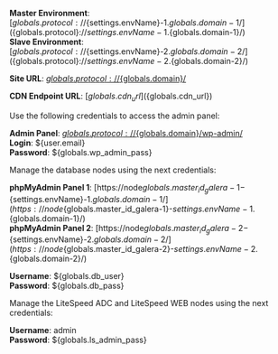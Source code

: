 **Master Environment**: [${globals.protocol}://${settings.envName}-1.${globals.domain-1}/](${globals.protocol}://${settings.envName}-1.${globals.domain-1}/)   
**Slave Environment**: [${globals.protocol}://${settings.envName}-2.${globals.domain-2}/](${globals.protocol}://${settings.envName}-2.${globals.domain-2}/)    

**Site URL**: [${globals.protocol}://${globals.domain}/](${globals.protocol}://${globals.domain}/)   

**CDN Endpoint URL**:  [${globals.cdn_url}](${globals.cdn_url})

Use the following credentials to access the admin panel:

**Admin Panel**: [${globals.protocol}://${globals.domain}/wp-admin/](${globals.protocol}://${globals.domain}/wp-admin/)  
**Login**: ${user.email}  
**Password**: ${globals.wp_admin_pass}  

Manage the database nodes using the next credentials:

**phpMyAdmin Panel 1**: [https://node${globals.master_id_galera-1}-${settings.envName}-1.${globals.domain-1}/](https://node${globals.master_id_galera-1}-${settings.envName}-1.${globals.domain-1}/)   
**phpMyAdmin Panel 2**: [https://node${globals.master_id_galera-2}-${settings.envName}-2.${globals.domain-2}/](https://node${globals.master_id_galera-2}-${settings.envName}-2.${globals.domain-2}/)

**Username**: ${globals.db_user}    
**Password**: ${globals.db_pass}  

Manage the LiteSpeed ADC and LiteSpeed WEB nodes using the next credentials:

**Username**: admin    
**Password**: ${globals.ls_admin_pass}  
